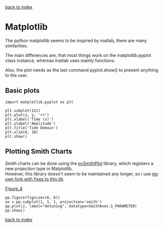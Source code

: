 [back to index](../README.md)

# Matplotlib

The python matplotlib seems to be inspired by matlab, there are many similarities.

The main differences are, that most things work on the matplotlib.pyplot class instance,
whereas matlab uses mainly functions.

Also, the plot needs as the last command pyplot.show() to present anything to the user.

## Basic plots

```
import matplotlib.pyplot as plt

plt.subplot(121)
plt.plot(x, y, 'r+')
plt.xlabel('Time (s)')
plt.ylabel('Amplitude')
plt.title('Time Domain')
plt.xlim(0, 10)
plt.show()
```

## Plotting Smith Charts

Smith charts can be done using the [pySmithPlot](https://github.com/vMeijin/pySmithPlot) library, which registers a new projection type in Matplotlib.  
However, this library doesn't seem to be maintained any longer, so i use [my own fork with fixes to this lib](https://github.com/wirbel-at-vdr-portal/pySmithPlot).


[Figure_4](../Examples/img/Figure_4.png)

```
pp.figure(figsize=(6, 6))
ax = pp.subplot(1, 1, 1, projection='smith')
pp.plot(z, label="detuning", datatype=SmithAxes.S_PARAMETER)
pp.show()
```




[back to index](../README.md)
